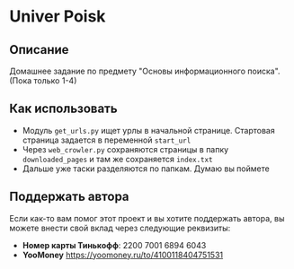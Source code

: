 # Univer Poisk

## Описание

Домашнее задание по предмету "Основы информационного поиска". (Пока только 1-4)

## Как использовать

- Модуль `get_urls.py` ищет урлы в начальной странице. Стартовая страница задается в переменной `start_url`
- Через `web_crowler.py` сохраняются страницы в папку `downloaded_pages` и там же сохраняется `index.txt`
- Дальше уже таски разделяются по папкам. Думаю вы поймете

## Поддержать автора

Если как-то вам помог этот проект и вы хотите поддержать автора, вы можете внести свой вклад через следующие реквизиты:

- **Номер карты Тинькофф**: 2200 7001 6894 6043
- **YooMoney** https://yoomoney.ru/to/4100118404751531
